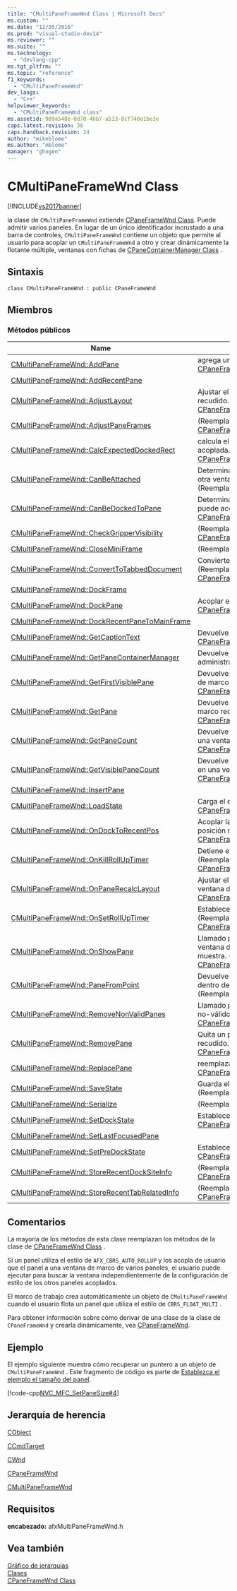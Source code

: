```yaml
---
title: "CMultiPaneFrameWnd Class | Microsoft Docs"
ms.custom: ""
ms.date: "12/05/2016"
ms.prod: "visual-studio-dev14"
ms.reviewer: ""
ms.suite: ""
ms.technology: 
  - "devlang-cpp"
ms.tgt_pltfrm: ""
ms.topic: "reference"
f1_keywords: 
  - "CMultiPaneFrameWnd"
dev_langs: 
  - "C++"
helpviewer_keywords: 
  - "CMultiPaneFrameWnd class"
ms.assetid: 989a548e-0d70-46b7-a513-8cf740e1be3e
caps.latest.revision: 36
caps.handback.revision: 24
author: "mikeblome"
ms.author: "mblome"
manager: "ghogen"
---
```

# CMultiPaneFrameWnd Class
[!INCLUDE[vs2017banner](../../assembler/inline/includes/vs2017banner.md)]

la clase de `CMultiPaneFrameWnd` extiende [CPaneFrameWnd Class](../../mfc/reference/cpaneframewnd-class.md).  Puede admitir varios paneles.  En lugar de un único identificador incrustado a una barra de controles, `CMultiPaneFrameWnd` contiene un objeto que permite al usuario para acoplar un `CMultiPaneFrameWnd` a otro y crear dinámicamente la flotante múltiple, ventanas con fichas de [CPaneContainerManager Class](../../mfc/reference/cpanecontainermanager-class.md) .  
  
## Sintaxis  
  
```  
class CMultiPaneFrameWnd : public CPaneFrameWnd  
```  
  
## Miembros  
  
### Métodos públicos  
  
|Name|Descripción|  
|----------|-----------------|  
|[CMultiPaneFrameWnd::AddPane](../Topic/CMultiPaneFrameWnd::AddPane.md)|agrega un panel.  \(Reemplaza [CPaneFrameWnd::AddPane](../Topic/CPaneFrameWnd::AddPane.md).\)|  
|[CMultiPaneFrameWnd::AddRecentPane](../Topic/CMultiPaneFrameWnd::AddRecentPane.md)||  
|[CMultiPaneFrameWnd::AdjustLayout](../Topic/CMultiPaneFrameWnd::AdjustLayout.md)|Ajustar el diseño de la ventana de marco recudido.  \(Reemplaza [CPaneFrameWnd::AdjustLayout](../Topic/CPaneFrameWnd::AdjustLayout.md).\)|  
|[CMultiPaneFrameWnd::AdjustPaneFrames](../Topic/CMultiPaneFrameWnd::AdjustPaneFrames.md)|\(Reemplaza [CPaneFrameWnd::AdjustPaneFrames](../Topic/CPaneFrameWnd::AdjustPaneFrames.md).\)|  
|[CMultiPaneFrameWnd::CalcExpectedDockedRect](../Topic/CMultiPaneFrameWnd::CalcExpectedDockedRect.md)|calcula el rectángulo esperado de una ventana acoplada.  \(Reemplaza [CPaneFrameWnd::CalcExpectedDockedRect](../Topic/CPaneFrameWnd::CalcExpectedDockedRect.md).\)|  
|[CMultiPaneFrameWnd::CanBeAttached](../Topic/CMultiPaneFrameWnd::CanBeAttached.md)|Determina si el panel actual puede acoplar en otra ventana del panel o del cuadro.  \(Reemplaza [CPaneFrameWnd::CanBeAttached](../Topic/CPaneFrameWnd::CanBeAttached.md).\)|  
|[CMultiPaneFrameWnd::CanBeDockedToPane](../Topic/CMultiPaneFrameWnd::CanBeDockedToPane.md)|Determina si la ventana de marco recudido puede acoplar a un panel.  \(Reemplaza [CPaneFrameWnd::CanBeDockedToPane](../Topic/CPaneFrameWnd::CanBeDockedToPane.md).\)|  
|[CMultiPaneFrameWnd::CheckGripperVisibility](../Topic/CMultiPaneFrameWnd::CheckGripperVisibility.md)|\(Reemplaza [CPaneFrameWnd::CheckGripperVisibility](../Topic/CPaneFrameWnd::CheckGripperVisibility.md).\)|  
|[CMultiPaneFrameWnd::CloseMiniFrame](../Topic/CMultiPaneFrameWnd::CloseMiniFrame.md)|\(Reemplaza `CPaneFrameWnd::CloseMiniFrame`.\)|  
|[CMultiPaneFrameWnd::ConvertToTabbedDocument](../Topic/CMultiPaneFrameWnd::ConvertToTabbedDocument.md)|Convierte el panel en un documento con fichas.  \(Reemplaza [CPaneFrameWnd::ConvertToTabbedDocument](../Topic/CPaneFrameWnd::ConvertToTabbedDocument.md).\)|  
|[CMultiPaneFrameWnd::DockFrame](../Topic/CMultiPaneFrameWnd::DockFrame.md)||  
|[CMultiPaneFrameWnd::DockPane](../Topic/CMultiPaneFrameWnd::DockPane.md)|Acoplar el panel.  \(Reemplaza [CPaneFrameWnd::DockPane](../Topic/CPaneFrameWnd::DockPane.md).\)|  
|[CMultiPaneFrameWnd::DockRecentPaneToMainFrame](../Topic/CMultiPaneFrameWnd::DockRecentPaneToMainFrame.md)||  
|[CMultiPaneFrameWnd::GetCaptionText](../Topic/CMultiPaneFrameWnd::GetCaptionText.md)|Devuelve el texto de la leyenda.  \(Reemplaza [CPaneFrameWnd::GetCaptionText](../Topic/CPaneFrameWnd::GetCaptionText.md).\)|  
|[CMultiPaneFrameWnd::GetPaneContainerManager](../Topic/CMultiPaneFrameWnd::GetPaneContainerManager.md)|Devuelve una referencia al objeto interno del administrador del contenedor.|  
|[CMultiPaneFrameWnd::GetFirstVisiblePane](../Topic/CMultiPaneFrameWnd::GetFirstVisiblePane.md)|Devuelve el primer panel visible de una ventana de marco recudido.  \(Reemplaza [CPaneFrameWnd::GetFirstVisiblePane](../Topic/CPaneFrameWnd::GetFirstVisiblePane.md).\)|  
|[CMultiPaneFrameWnd::GetPane](../Topic/CMultiPaneFrameWnd::GetPane.md)|Devuelve un panel incluido en la ventana de marco recudido.  \(Reemplaza [CPaneFrameWnd::GetPane](../Topic/CPaneFrameWnd::GetPane.md).\)|  
|[CMultiPaneFrameWnd::GetPaneCount](../Topic/CMultiPaneFrameWnd::GetPaneCount.md)|Devuelve el número de paneles incluidos en una ventana de marco recudido.  \(Reemplaza [CPaneFrameWnd::GetPaneCount](../Topic/CPaneFrameWnd::GetPaneCount.md).\)|  
|[CMultiPaneFrameWnd::GetVisiblePaneCount](../Topic/CMultiPaneFrameWnd::GetVisiblePaneCount.md)|Devuelve el número de paneles visible incluidos en una ventana de marco recudido.  \(Reemplaza [CPaneFrameWnd::GetVisiblePaneCount](../Topic/CPaneFrameWnd::GetVisiblePaneCount.md).\)|  
|[CMultiPaneFrameWnd::InsertPane](../Topic/CMultiPaneFrameWnd::InsertPane.md)||  
|[CMultiPaneFrameWnd::LoadState](../Topic/CMultiPaneFrameWnd::LoadState.md)|Carga el estado del registro.  \(Reemplaza [CPaneFrameWnd::LoadState](../Topic/CPaneFrameWnd::LoadState.md).\)|  
|[CMultiPaneFrameWnd::OnDockToRecentPos](../Topic/CMultiPaneFrameWnd::OnDockToRecentPos.md)|Acoplar la ventana de marco recudido en su posición más reciente.  \(Reemplaza [CPaneFrameWnd::OnDockToRecentPos](../Topic/CPaneFrameWnd::OnDockToRecentPos.md).\)|  
|[CMultiPaneFrameWnd::OnKillRollUpTimer](../Topic/CMultiPaneFrameWnd::OnKillRollUpTimer.md)|Detiene el temporizador de consolidado.  \(Reemplaza [CPaneFrameWnd::OnKillRollUpTimer](../Topic/CPaneFrameWnd::OnKillRollUpTimer.md).\)|  
|[CMultiPaneFrameWnd::OnPaneRecalcLayout](../Topic/CMultiPaneFrameWnd::OnPaneRecalcLayout.md)|Ajustar el diseño de un panel dentro de una ventana de marco recudido.  \(Reemplaza [CPaneFrameWnd::OnPaneRecalcLayout](../Topic/CPaneFrameWnd::OnPaneRecalcLayout.md).\)|  
|[CMultiPaneFrameWnd::OnSetRollUpTimer](../Topic/CMultiPaneFrameWnd::OnSetRollUpTimer.md)|Establece el temporizador de consolidado.  \(Reemplaza [CPaneFrameWnd::OnSetRollUpTimer](../Topic/CPaneFrameWnd::OnSetRollUpTimer.md).\)|  
|[CMultiPaneFrameWnd::OnShowPane](../Topic/CMultiPaneFrameWnd::OnShowPane.md)|Llamado por el marco cuando un panel en la ventana de marco recudido está oculto o se muestra.  \(Reemplaza [CPaneFrameWnd::OnShowPane](../Topic/CPaneFrameWnd::OnShowPane.md).\)|  
|[CMultiPaneFrameWnd::PaneFromPoint](../Topic/CMultiPaneFrameWnd::PaneFromPoint.md)|Devuelve un panel si contiene un punto tras dentro de una ventana de marco recudido.  \(Reemplaza [CPaneFrameWnd::PaneFromPoint](../Topic/CPaneFrameWnd::PaneFromPoint.md).\)|  
|[CMultiPaneFrameWnd::RemoveNonValidPanes](../Topic/CMultiPaneFrameWnd::RemoveNonValidPanes.md)|Llamado por el marco para quitar los paneles no\-válidos.  \(Reemplaza [CPaneFrameWnd::RemoveNonValidPanes](../Topic/CPaneFrameWnd::RemoveNonValidPanes.md).\)|  
|[CMultiPaneFrameWnd::RemovePane](../Topic/CMultiPaneFrameWnd::RemovePane.md)|Quita un panel de la ventana de marco recudido.  \(Reemplaza [CPaneFrameWnd::RemovePane](../Topic/CPaneFrameWnd::RemovePane.md).\)|  
|[CMultiPaneFrameWnd::ReplacePane](../Topic/CMultiPaneFrameWnd::ReplacePane.md)|reemplaza un panel con otro.  \(Reemplaza [CPaneFrameWnd::ReplacePane](../Topic/CPaneFrameWnd::ReplacePane.md).\)|  
|[CMultiPaneFrameWnd::SaveState](../Topic/CMultiPaneFrameWnd::SaveState.md)|Guarda el estado del panel al registro.  \(Reemplaza [CPaneFrameWnd::SaveState](../Topic/CPaneFrameWnd::SaveState.md).\)|  
|[CMultiPaneFrameWnd::Serialize](../Topic/CMultiPaneFrameWnd::Serialize.md)|\(Reemplaza `CPaneFrameWnd::Serialize`.\)|  
|[CMultiPaneFrameWnd::SetDockState](../Topic/CMultiPaneFrameWnd::SetDockState.md)|Establece el estado de vinculación.  \(Reemplaza [CPaneFrameWnd::SetDockState](../Topic/CPaneFrameWnd::SetDockState.md).\)|  
|[CMultiPaneFrameWnd::SetLastFocusedPane](../Topic/CMultiPaneFrameWnd::SetLastFocusedPane.md)||  
|[CMultiPaneFrameWnd::SetPreDockState](../Topic/CMultiPaneFrameWnd::SetPreDockState.md)|Establece el estado predocking.  \(Reemplaza [CPaneFrameWnd::SetPreDockState](../Topic/CPaneFrameWnd::SetPreDockState.md).\)|  
|[CMultiPaneFrameWnd::StoreRecentDockSiteInfo](../Topic/CMultiPaneFrameWnd::StoreRecentDockSiteInfo.md)|\(Reemplaza [CPaneFrameWnd::StoreRecentDockSiteInfo](../Topic/CPaneFrameWnd::StoreRecentDockSiteInfo.md).\)|  
|[CMultiPaneFrameWnd::StoreRecentTabRelatedInfo](../Topic/CMultiPaneFrameWnd::StoreRecentTabRelatedInfo.md)|\(Reemplaza [CPaneFrameWnd::StoreRecentTabRelatedInfo](../Topic/CPaneFrameWnd::StoreRecentTabRelatedInfo.md).\)|  
  
## Comentarios  
 La mayoría de los métodos de esta clase reemplazan los métodos de la clase de [CPaneFrameWnd Class](../../mfc/reference/cpaneframewnd-class.md) .  
  
 Si un panel utiliza el estilo de `AFX_CBRS_AUTO_ROLLUP` y los acopla de usuario que el panel a una ventana de marco de varios paneles, el usuario puede ejecutar para buscar la ventana independientemente de la configuración de estilo de los otros paneles acoplados.  
  
 El marco de trabajo crea automáticamente un objeto de `CMultiPaneFrameWnd` cuando el usuario flota un panel que utiliza el estilo de `CBRS_FLOAT_MULTI` .  
  
 Para obtener información sobre cómo derivar de una clase de la clase de `CPaneFrameWnd` y crearla dinámicamente, vea [CPaneFrameWnd](../../mfc/reference/cpaneframewnd-class.md).  
  
## Ejemplo  
 El ejemplo siguiente muestra cómo recuperar un puntero a un objeto de `CMultiPaneFrameWnd` .  Este fragmento de código es parte de [Establezca el ejemplo el tamaño del panel](../../top/visual-cpp-samples.md).  
  
 [!code-cpp[NVC_MFC_SetPaneSize#4](../../mfc/reference/codesnippet/CPP/cmultipaneframewnd-class_1.cpp)]  
  
## Jerarquía de herencia  
 [CObject](../../mfc/reference/cobject-class.md)  
  
 [CCmdTarget](../../mfc/reference/ccmdtarget-class.md)  
  
 [CWnd](../../mfc/reference/cwnd-class.md)  
  
 [CPaneFrameWnd](../../mfc/reference/cpaneframewnd-class.md)  
  
 [CMultiPaneFrameWnd](../../mfc/reference/cmultipaneframewnd-class.md)  
  
## Requisitos  
 **encabezado:** afxMultiPaneFrameWnd.h  
  
## Vea también  
 [Gráfico de jerarquías](../../mfc/hierarchy-chart.md)   
 [Clases](../../mfc/reference/mfc-classes.md)   
 [CPaneFrameWnd Class](../../mfc/reference/cpaneframewnd-class.md)